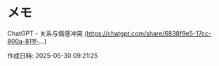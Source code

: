 # メモ

ChatGPT - 关系与情感冲突 (https://chatgpt.com/share/6838f9e5-17cc-800a-811f-...)


作成日時: 2025-05-30 09:21:25